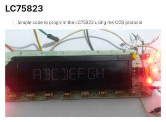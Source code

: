 # LC75823
>Simple code to program the LC75823 using the CCB protocol

<picture>
  <img alt="LC75823" src="img/000.jpg">
</picture>


